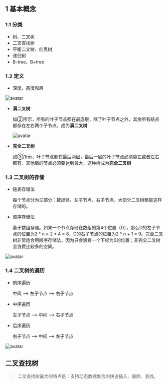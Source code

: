 ## 1 基本概念

### 1.1 分类

- 树、二叉树
- 二叉查找树
- 平衡二叉树、红黑树
- 递归树
- B-tree、B+tree

### 1.2 定义

- 深度、高度和层

![avatar](https://static001.geekbang.org/resource/image/50/b4/50f89510ad1f7570791dd12f4e9adeb4.jpg)

- **满二叉树**

  如②所示，所有的叶子节点都在最底层，除了叶子节点之外，其余所有结点都存在左右两个子节点。成为**满二叉树**

  ![avatar](https://static001.geekbang.org/resource/image/09/2b/09c2972d56eb0cf67e727deda0e9412b.jpg)

- **完全二叉树**

  ​	如③所示，叶子节点都在最后两层，最后一层的叶子节点必须靠左或者左右都有，其他层的节点必须要达到最大，这种树成为**完全二叉树**

### 1.3 二叉树的存储

- 链表存储法

  每个节点分为三部分：数据体、左子节点、右子节点。大部分二叉树都是这样存储的。

- 顺序存储法

  基于数组存储。如果一个节点存储在数组的第4个位置（D），那么D的左子节点的位置为2 * n = 2 * 4 = 8，D的右子节点的位置为2 * n + 1 = 9。完全二叉树非常适合用顺序存储法，因为只会浪费一个下标为0的位置；非完全二叉树会浪费比较多的空间。

![avatar](https://static001.geekbang.org/resource/image/14/30/14eaa820cb89a17a7303e8847a412330.jpg)

### 1.4 二叉树的遍历

- 前序遍历

  中间	-->	左子节点	-->	右子节点

- 中序遍历

  左子节点	-->	中间	-->	右子节点

- 后序遍历

  右子节点	-->	中间	-->	左子节点

![avatar](https://static001.geekbang.org/resource/image/ab/16/ab103822e75b5b15c615b68560cb2416.jpg)

## 二叉查找树

> 二叉查找树最大的特点是：支持动态数据集合的快速插入、删除、查找。

